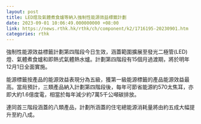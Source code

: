 ```yaml
---
layout: post
title: LED燈及氣體煮食爐等納入強制性能源效益標籤計劃
date: 2023-09-01 10:06:49.000000000 +08:00
link: https://news.rthk.hk/rthk/ch/component/k2/1716195-20230901.htm
categories: rthk
---
```


強制性能源效益標籤計劃第四階段今日生效，涵蓋範圍擴展至發光二極管(LED)燈、氣體煮食爐和即熱式氣體熱水爐。計劃第四階段有15個月過渡期，將於明年12月1日全面實施。

能源標籤按產品的能源效益表現分為五級，獲第一級能源標籤的產品能源效益最高。當局預計，三類產品納入計劃第四階段後，每年可節省能源約570太焦耳，亦即大約1.6億度電，相當於每年減少約7萬5千公噸碳排放。

連同首三階段涵蓋的八類產品，計劃所涵蓋的住宅總能源消耗量將由約五成大幅提升至約八成。
